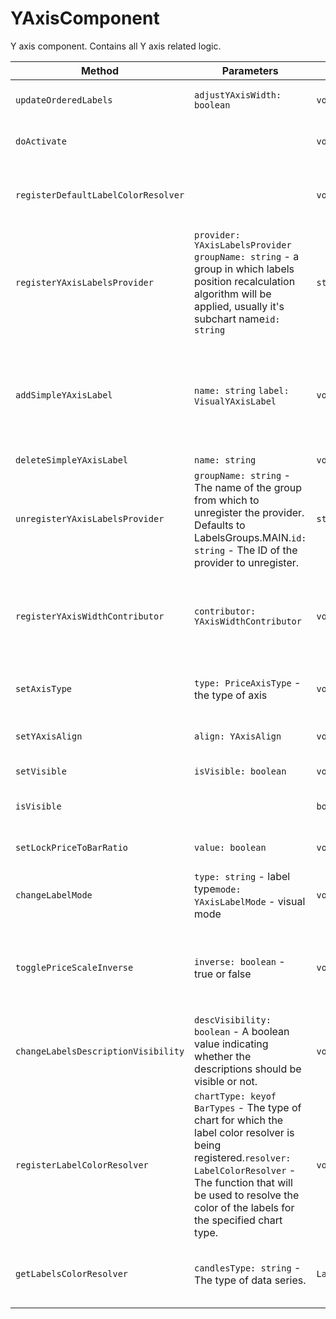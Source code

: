 # YAxisComponent
Y axis component. Contains all Y axis related logic.

|Method|Parameters|Returns|Description|
|---|---|---|---|
|`updateOrderedLabels`|`adjustYAxisWidth: boolean` |`void`|Updates labels visual appearance on canvas|
|`doActivate`||`void`|Calls the parent class's doActivate method|
|`registerDefaultLabelColorResolver`||`void`|Registers default label color resolvers for different chart types.|
|`registerYAxisLabelsProvider`|`provider: YAxisLabelsProvider` `groupName: string` - a group in which labels position recalculation algorithm will be applied, usually it's subchart name`id: string` |`string`|You can add a custom labels provider for additional labels on YAxis (like for drawings, symbol last price, studies, etc..)|
|`addSimpleYAxisLabel`|`name: string` `label: VisualYAxisLabel` |`void`|An easier way to manage custom y-axis labels, than y-axis labels providers. However, overlapping avoidance is not supported|
|`deleteSimpleYAxisLabel`|`name: string` |`void`||
|`unregisterYAxisLabelsProvider`|`groupName: string` - The name of the group from which to unregister the provider. Defaults to LabelsGroups.MAIN.`id: string` - The ID of the provider to unregister.|`string`|Unregisters a Y axis labels provider from the specified group.|
|`registerYAxisWidthContributor`|`contributor: YAxisWidthContributor` |`void`|If custom pane has y-axis it has to register width contributor to correctly calculate overall y-axis width.|
|`setAxisType`|`type: PriceAxisType` - the type of axis|`void`|Sets the type of axis: percent, regular or logarithmic.|
|`setYAxisAlign`|`align: YAxisAlign` |`void`|Change YAxis position to left or to right|
|`setVisible`|`isVisible: boolean` |`void`|Controls visibility of the y-axis|
|`isVisible`||`boolean`|If visible, when you can see the y-axis on the chart|
|`setLockPriceToBarRatio`|`value: boolean` |`void`|Controls lockPriceToBarRatio of the y-axis|
|`changeLabelMode`|`type: string` - label type`mode: YAxisLabelMode` - visual mode|`void`|Changes the visual type of particular label.|
|`togglePriceScaleInverse`|`inverse: boolean` - true or false|`void`|Sets the inverse price scale mode. Inverts Y axis vertically. Inversion also works for candles, drawings and overlay studies.|
|`changeLabelsDescriptionVisibility`|`descVisibility: boolean` - A boolean value indicating whether the descriptions should be visible or not.|`void`|Changes the visibility of the labels' descriptions.|
|`registerLabelColorResolver`|`chartType: keyof BarTypes` - The type of chart for which the label color resolver is being registered.`resolver: LabelColorResolver` - The function that will be used to resolve the color of the labels for the specified chart type.|`void`|Registers a label color resolver for a specific chart type.|
|`getLabelsColorResolver`|`candlesType: string` - The type of data series.|`LabelColorResolver`|Returns a function that resolves the color for a label based on the type of data series.|

